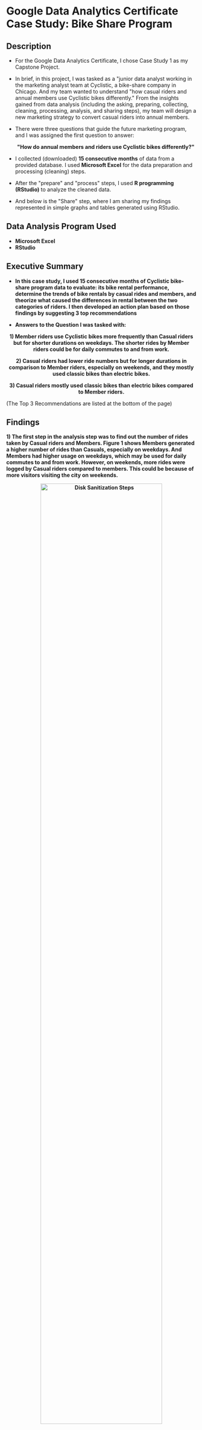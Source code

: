 <h1>Google Data Analytics Certificate Case Study: Bike Share Program</h1>

<h2>Description</h2>

- For the Google Data Analytics Certificate, I chose Case Study 1 as my Capstone Project. <br />
- In brief, in this project, I was tasked as a "junior data analyst working in the marketing analyst team at Cyclistic, a bike-share company in Chicago. And my team wanted to understand "how casual riders and annual members use Cyclistic bikes differently." From the insights gained from data analysis (including the asking, preparing, collecting, cleaning, processing, analysis, and sharing steps), my team will design a new marketing strategy to convert casual riders into annual members. <br />

- There were three questions that guide the future marketing program, and I was assigned the first question to answer:<br />
<b><p align="center">"How do annual members and riders use Cyclistic bikes differently?"</p></b>

- I collected (downloaded) <b>15 consecutive months</b> of data from a provided database. I used <b>Microsoft Excel</b> for the data preparation and processing (cleaning) steps.</b>

- After the "prepare" and "process" steps, I used <b>R programming (RStudio)</b> to analyze the cleaned data. </b>
- And below is the "Share" step, where I am sharing my findings represented in simple graphs and tables generated using RStudio. </b>
</b>


<h2>Data Analysis Program Used </h2>

- <b>Microsoft Excel</b>
- <b>RStudio</b>


<h2>Executive Summary</h2>

- <b>In this case study, I used 15 consecutive months of Cyclistic bike-share program data to evaluate: its bike rental performance, determine the trends of bike rentals by casual rides and members, and theorize what caused the differences in rental between the two categories of riders. I then developed an action plan based on those findings by suggesting 3 top recommendations</b>

- <b> Answers to the Question I was tasked with:
<p align="center">1) Member riders use Cyclistic bikes more frequently than Casual riders but for shorter durations on weekdays. The shorter rides by Member riders could be for daily commutes to and from work.
<p align="center">2) Casual riders had lower ride numbers but for longer durations in comparison to Member riders, especially on weekends, and they mostly used classic bikes than electric bikes.
<p align="center">3) Casual riders mostly used classic bikes than electric bikes compared to Member riders.</p></b>
(The Top 3 Recommendations are listed at the bottom of the page)


<h2>Findings</h2>


<b> 1) The first step in the analysis step was to find out the number of rides taken by Casual riders and Members. Figure 1 shows Members generated a higher number of rides than Casuals, especially on weekdays. And Members had higher usage on weekdays, which may be used for daily commutes to and from work.
However, on weekends, more rides were logged by Casual riders compared to members. This could be because of more visitors visiting the city on weekends. <b> <br/>
<p align="center">
<img src="Number of Rides.png" height="80%" width="80%" alt="Disk Sanitization Steps"/>
<p/><br />
<br />

2) The data was then analyzed for average ride durations logged by Casual riders and Members. Figure 2 shows Members had lower average ride durations Casual riders, but more often. The figure also shows Casual riders had longer ride durations on weekends than on weekdays, and this could be because they were visiting the city and used the bike for sightseeing. <br/>
<p align="center">
<img src="Average Ride Duration.png" height="80%" width="80%" alt="Disk Sanitization Steps"/>
<p/><br />

<br />
3) I also looked at the number of rides (3a) and average ride duration (3b) by month taken by Casual and Member riders. The overall trend shows that more rides were made in the Summer months, May to October, by both Casual and Member riders. Furthermore, higher average durations were logged from April to July. However, this trend did not coincide with the trend for the number of rides. <br/>
<p align="center">
3a)  <img src="Number of Rides By Month Dec to April.png" height="80%" width="80%" alt="Disk Sanitization Steps"/>
<p/><br />

<br /> <br/>
<p align="center">
3b)  <img src="Avg Ride Duration by Month Dec to April.png" height="80%" width="80%" alt="Disk Sanitization Steps"/>
<p/><br />

<br />
Lastly, I analyzed the data according to the type of bike used: how often and for how long. Figure  4a) show more Casual riders rented more electric bikes than casual bikes, while Member rides used both types of bikes relatively equally. Despite the higher usage of electric bikes, they were used for shorter durations than classic bikes. One of the reasons for this could be because of the higher price of renting electric bikes. <br/>
<p align="center">
4a)  <img src="Number of Rides by Bike Type.png" height="80%" width="80%" alt="Disk Sanitization Steps"/>
<p/><br />

<p align="center">
4b)  <img src="Duration of Ride by Bike Type.png" height="80%" width="80%" alt="Disk Sanitization Steps"/>
<p/><br />

<br />
Observe the wiped disk:  <br/>
<p align="center">
<img src="https://i.imgur.com/AeZkvFQ.png" height="80%" width="80%" alt="Disk Sanitization Steps"/>
</p>

<h2>Top 3 Recommendations</h2>

- <b><p align="center">1) Promote and advertise to Casual Riders that the annual membership provides cheaper rates with longer ride durations for renting electric bikes, especially on the weekends.
<p align="center">2) Promote about the benefits that come with the annual membership, including in-app recommendations for local attractions, discounted prices for entrance fees, at local retailers (cafes, restaurants), and other partnership discount.
<p align="center">2) Promote that the membership can be used in other cities's bike rental program.</p></b>

